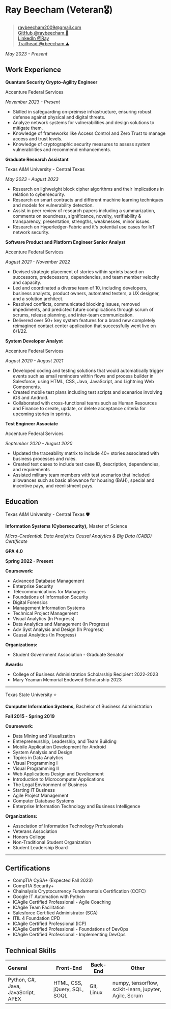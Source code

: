 # Ray Beecham (Veteran🎖️)

> [raybeecham2009@gmail.com](mailto:raybeecham2009@gmail.com) <br>
> [GitHub @raybeecham 🐉](https://github.com/raybeecham) <br>
> [LinkedIn @Ray](https://linkedin.com/in/RaymondBeecham) <br>
> [Trailhead @rbeecham ⛰️](https://trailblazer.me/id/rbeecham2) 

_May 2023 - Present_

## Work Experience

**Quantum Security Crypto-Agility Engineer**

Accenture Federal Services

_November 2023 - Present_

- Skilled in safeguarding on-preimse infrastructure, ensuring robust defense against physical and digital threats.
- Analyze network systems for vulnerabilities and design solutions to mitigate them.
- Knowledge of frameworks like Access Control and Zero Trust to manage access and trust levels.
- Knowledge of cryptographic security measures to assess system vulnerabilities and recommend enhancements.

**Graduate Research Assistant**

Texas A&M University - Central Texas

_May 2023 - August 2023_

- Research on lighweight block cipher algorithms and their implications in relation to cybersecurity.
- Research on smart contracts and different machine learning techniques and models for vulnerability detection.
- Assist in peer review of research papers including a summarization, comments on soundness, significance, novelty, verifiability & transparency, presentation, strengths, weaknesses, minor issues.
- Research on Hyperledger-Fabric and it's potential use cases for IoT network security.

**Software Product and Platform Engineer Senior Analyst**

Accenture Federal Services

_August 2021 - November 2022_

- Devised strategic placement of stories within sprints based on successors, predecessors, dependencies, and team member velocity and capacity.
- Led and coordinated a diverse team of 10, including developers, business analysts, product owners, automated testers, a UX designer, and a solution architect.
- Resolved conflicts, communicated blocking issues, removed impediments, and predicted future complications through scrum of scrums, release planning, and inter-team communication.
- Delivered over 50+ key system features for a brand new completely reimagined contact center application that successfully went live on 6/1/22.

**System Developer Analyst**

Accenture Federal Services

_August 2020 - August 2021_

- Developed coding and testing solutions that would automatically trigger events such as email reminders within flows and process builder in Salesforce, using HTML, CSS, Java, JavaScript, and Lightning Web Components.
- Created mobile test plans including test scripts and scenarios involving iOS and Android.
- Collaborated with cross-functional teams such as Human Resources and Finance to create, update, or delete acceptance criteria for upcoming stories in sprints.

**Test Engineer Associate**

Accenture Federal Services

_September 2020 - August 2020_

- Updated the traceability matrix to include 40+ stories associated with business processes and rules.
- Created test cases to include test case ID, description, dependencies, and requirements
- Assisted military team members with test scenarios that included allowances such as basic allowance for housing (BAH), special and incentive pays, and reenlistment pays.


## Education


Texas A&M University - Central Texas 🛡️

**Information Systems (Cybersecurity),** Master of Science

_Micro-Credential: Data Analytics_
_Causal Analytics & Big Data (CABD) Certificate_

**GPA 4.0**

**Spring 2022 - Present**

**Coursework:**

* Advanced Database Management
* Enterprise Security
* Telecommunications for Managers
* Foundations of Information Security
* Digital Forensics
* Management Information Systems
* Technical Project Management
* Visual Analytics (In Progress)
* Data Analytics and Management (In Progress)
* Adv Syst Analysis and Design (In Progress)
* Causal Analytics (In Progress)

**Organizations:**

* Student Government Association - Graduate Senator

**Awards:**
- College of Business Administration Scholarship Recipient 2022-2023
- Mary Yeaman Memorial Endowed Scholarship 2023

---

Texas State University ⭐

**Computer Information Systems,** Bachelor of Business Administration

**Fall 2015 - Spring 2019**

**Coursework:**

* Data Mining and Visualization
* Entrepreneurship, Leadership, and Team Building
* Mobile Application Development for Android
* System Analysis and Design
* Topics in Data Analytics
* Visual Programming I
* Visual Programming II
* Web Applications Design and Development
* Introduction to Microcomputer Applications
* The Legal Environment of Business
* Starting IT Business
* Agile Project Management
* Computer Database Systems
* Enterprise Information Technology and Business Intelligence

**Organizations:**

* Association of Information Technology Professionals
* Veterans Association
* Honors College
* Non-Traditional Student Organization
* Student Leadership Board

---

## Certifications

- CompTIA CySA+ (Expected Fall 2023)
- CompTIA Security+
- Chainalysis Cryptocurrency Fundamentals Certification (CCFC)
- Google IT Automation with Python
- ICAgile Certified Professional - Agile Coaching
- ICAgile Team Facilitation
- Salesforce Certified Administrator (SCA)
- ITIL 4 Foundation CPD
- ICAgile Certified Professional (ICP)
- ICAgile Certified Professional - Foundations of DevOps
- ICAgile Certified Professional - Implementing DevOps

## Technical Skills

| General                                | Front-End                                | Back-End                      | Other                                    |
| :------------------------------------- | ---------------------------------------- | ----------------------------- | ---------------------------------------- |
| Python, C#, Java, JavaScript, APEX | HTML, CSS, jQuery, SQL, SOQL | Git, Linux | numpy, tensorflow, scikit-learn, jupyter, Agile, Scrum

<!--
**raybeecham/raybeecham** is a ✨ _special_ ✨ repository because its `README.md` (this file) appears on your GitHub profile.

Here are some ideas to get you started:

- 🔭 I’m currently working on ...
- 🌱 I’m currently learning ...
- 👯 I’m looking to collaborate on ...
- 🤔 I’m looking for help with ...
- 💬 Ask me about ...
- 📫 How to reach me: ...
- 😄 Pronouns: ...
- ⚡ Fun fact: ...
-->
